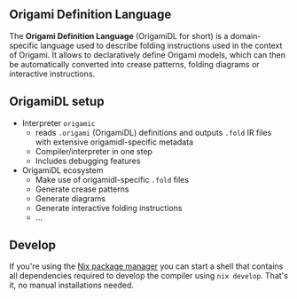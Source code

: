 ## Origami Definition Language
The **Origami Definition Language** (OrigamiDL for short) is a domain-specific language used to describe folding instructions used in the context of Origami. It allows to declaratively define Origami models, which can then be automatically converted into crease patterns, folding diagrams or interactive instructions.

## OrigamiDL setup
- Interpreter `origamic`
  - reads `.origami` (OrigamiDL) definitions and outputs `.fold` IR files with extensive origamidl-specific metadata
  - Compiler/interpreter in one step
  - Includes debugging features
- OrigamiDL ecosystem
  - Make use of origamidl-specific `.fold` files
  - Generate crease patterns
  - Generate diagrams
  - Generate interactive folding instructions
  - ...

## Develop
If you're using the [Nix package manager][nix] you can start a shell that contains all dependencies required to develop the compiler using `nix develop`. That's it, no manual installations needed.

[nix]: https://nixos.org/
